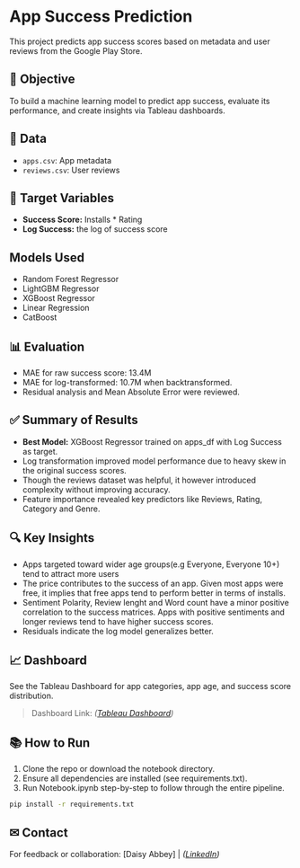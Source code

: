 # App Success Prediction

This project predicts app success scores based on metadata and user reviews from the Google Play Store.

## 🧠 Objective
To build a machine learning model to predict app success, evaluate its performance, and create insights via Tableau dashboards.

## 📁 Data
- `apps.csv`: App metadata
- `reviews.csv`: User reviews

## 🎯 Target Variables
- **Success Score:** Installs * Rating
- **Log Success:** the log of success score

## Models Used
- Random Forest Regressor
- LightGBM Regressor
- XGBoost Regressor
- Linear Regression
- CatBoost

## 📊 Evaluation
- MAE for raw success score: 13.4M
- MAE for log-transformed: 10.7M when backtransformed. 
- Residual analysis and Mean Absolute Error were reviewed.

## ✅ Summary of Results 
- **Best Model:** XGBoost Regressor trained on apps_df with Log Success as target.
- Log transformation improved model performance due to heavy skew in the original success scores.
- Though the reviews dataset was helpful, it however introduced complexity without improving accuracy.
- Feature importance revealed key predictors like Reviews, Rating, Category and Genre.

## 🔍 Key Insights
- Apps targeted toward wider age groups(e.g Everyone, Everyone 10+) tend to attract more users
- The price contributes to the success of an app. Given most apps were free, it implies that free apps tend to perform better in terms of installs.    
- Sentiment Polarity, Review lenght and Word count have a minor positive correlation to the success matrices. Apps with positive sentiments and longer reviews tend to have higher success scores.
- Residuals indicate the log model generalizes better.

## 📈 Dashboard
See the Tableau Dashboard for app categories, app age, and success score distribution.
> Dashboard Link: _([Tableau Dashboard](https://public.tableau.com/app/profile/daisy.abbey/viz/GooglePlayStoreAppSuccessAnalysis/AppSuccessAnalysisDashboard?publish=yes))_

## 📚 How to Run
1. Clone the repo or download the notebook directory.
2. Ensure all dependencies are installed (see requirements.txt).
3. Run Notebook.ipynb step-by-step to follow through the entire pipeline.

```bash
pip install -r requirements.txt
```

## ✉ Contact 
For feedback or collaboration: [Daisy Abbey] | _([LinkedIn](https://www.linkedin.com/in/daisy-a-6394a1282))_

